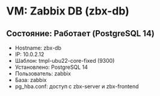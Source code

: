 #  VM: Zabbix DB (zbx-db)

##  Состояние: Работает (PostgreSQL 14)

- Hostname: zbx-db
- IP: 10.0.2.12
- Шаблон: tmpl-ubu22-core-fixed (9300)
- Установлено: PostgreSQL 14
- Пользователь: zabbix
- База: zabbix
- pg_hba.conf: доступ с zbx-server и zbx-frontend